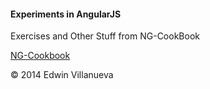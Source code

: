 #### Experiments in AngularJS

Exercises and Other Stuff from NG-CookBook

[NG-Cookbook](http://ng-cookbook.s3.amazonaws.com/ng-cookbook.pdf "NG-CookBook") 

&copy; 2014 Edwin Villanueva